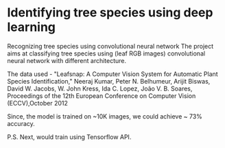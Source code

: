 # Identifying tree species using deep learning
Recognizing tree species using convolutional neural network
 The project aims at classifying tree species using (leaf RGB images) convolutional neural network with different architecture.
 
 The data used - 
"Leafsnap: A Computer Vision System for Automatic Plant Species Identification," Neeraj Kumar, Peter N. Belhumeur, Arijit Biswas, David W. Jacobs, W. John Kress, Ida C. Lopez, João V. B. Soares, Proceedings of the 12th European Conference on Computer Vision (ECCV),October 2012

Since, the model is trained on ~10K images, we could achieve ~ 73% accuracy.

P.S. Next, would train using Tensorflow API.
